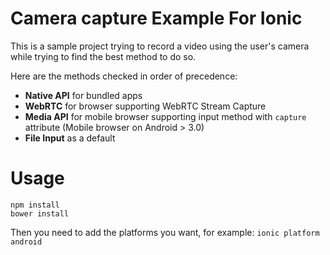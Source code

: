 Camera capture Example For Ionic
================================

This is a sample project trying to record a video using the user's camera
while trying to find the best method to do so.

Here are the methods checked in order of precedence:

- **Native API** for bundled apps
- **WebRTC** for browser supporting WebRTC Stream Capture
- **Media API** for mobile browser supporting input method with `capture` attribute (Mobile browser on Android > 3.0)
- **File Input** as a default

Usage
=====

    npm install
    bower install

Then you need to add the platforms you want, for example:
`ionic platform android`